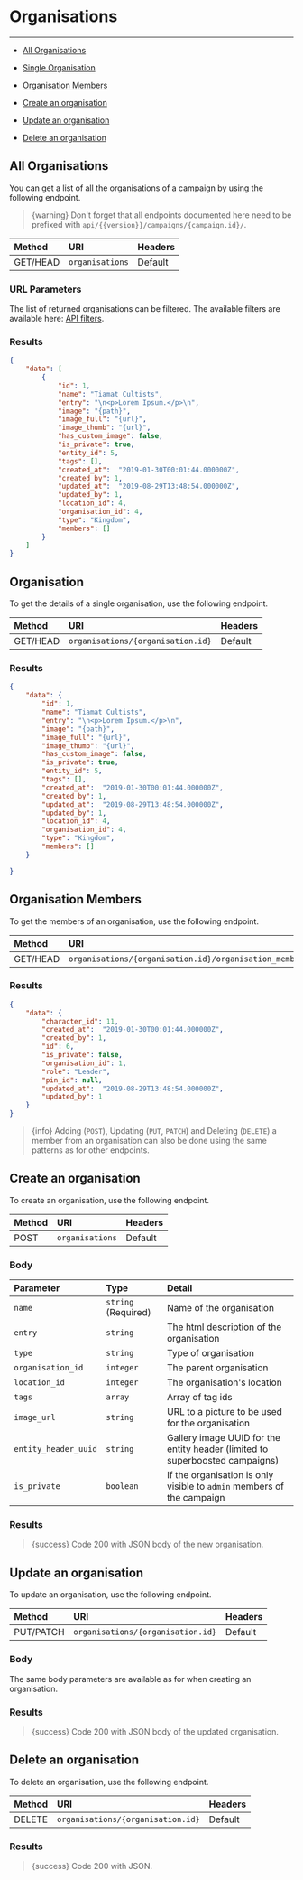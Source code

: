 # Organisations

---

- [All Organisations](#all-organisations)

- [Single Organisation](#organisation)
- [Organisation Members](#organisation-members)
- [Create an organisation](#create-organisation)
- [Update an organisation](#update-organisation)
- [Delete an organisation](#delete-organisation)

<a name="all-organisations"></a>
## All Organisations

You can get a list of all the organisations of a campaign by using the following endpoint.

> {warning} Don't forget that all endpoints documented here need to be prefixed with `api/{{version}}/campaigns/{campaign.id}/`.


| Method | URI | Headers |
| :- |   :-   |  :-  |
| GET/HEAD | `organisations` | Default |

### URL Parameters

The list of returned organisations can be filtered. The available filters are available here: <a href="/en/helpers/api-filters?type=organisation" target="_blank">API filters</a>.

### Results
```json
{
    "data": [
        {
            "id": 1,
            "name": "Tiamat Cultists",
            "entry": "\n<p>Lorem Ipsum.</p>\n",
            "image": "{path}",
            "image_full": "{url}",
            "image_thumb": "{url}",
            "has_custom_image": false,
            "is_private": true,
            "entity_id": 5,
            "tags": [],
            "created_at":  "2019-01-30T00:01:44.000000Z",
            "created_by": 1,
            "updated_at":  "2019-08-29T13:48:54.000000Z",
            "updated_by": 1,
            "location_id": 4,
            "organisation_id": 4,
            "type": "Kingdom",
            "members": []
        }
    ]
}
```

<a name="organisation"></a>
## Organisation

To get the details of a single organisation, use the following endpoint.

| Method | URI | Headers |
| :- |   :-   |  :-  |
| GET/HEAD | `organisations/{organisation.id}` | Default |

### Results
```json
{
    "data": {
        "id": 1,
        "name": "Tiamat Cultists",
        "entry": "\n<p>Lorem Ipsum.</p>\n",
        "image": "{path}",
        "image_full": "{url}",
        "image_thumb": "{url}",
        "has_custom_image": false,
        "is_private": true,
        "entity_id": 5,
        "tags": [],
        "created_at":  "2019-01-30T00:01:44.000000Z",
        "created_by": 1,
        "updated_at":  "2019-08-29T13:48:54.000000Z",
        "updated_by": 1,
        "location_id": 4,
        "organisation_id": 4,
        "type": "Kingdom",
        "members": []
    }

}
```


<a name="organisation-members"></a>
## Organisation Members

To get the members of an organisation, use the following endpoint.

| Method | URI | Headers |
| :- |   :-   |  :-  |
| GET/HEAD | `organisations/{organisation.id}/organisation_members` | Default |

### Results
```json
{
    "data": {
        "character_id": 11,
        "created_at":  "2019-01-30T00:01:44.000000Z",
        "created_by": 1,
        "id": 6,
        "is_private": false,
        "organisation_id": 1,
        "role": "Leader",
        "pin_id": null,
        "updated_at":  "2019-08-29T13:48:54.000000Z",
        "updated_by": 1
    }
}
```

> {info} Adding (`POST`), Updating (`PUT`, `PATCH`) and Deleting (`DELETE`) a member from an organisation can also be done using the same patterns as for other endpoints.


<a name="create-organisation"></a>
## Create an organisation

To create an organisation, use the following endpoint.

| Method | URI | Headers |
| :- |   :-   |  :-  |
| POST | `organisations` | Default |

### Body

| Parameter | Type | Detail |
| :- |   :-   |  :-  |
| `name` | `string` (Required) | Name of the organisation |
| `entry` | `string` | The html description of the organisation |
| `type` | `string` | Type of organisation |
| `organisation_id` | `integer` | The parent organisation |
| `location_id` | `integer` | The organisation's location |
| `tags` | `array` | Array of tag ids |
| `image_url` | `string` | URL to a picture to be used for the organisation || `entity_image_uuid` | `string` | Gallery image UUID for the entity image (limited to superboosted campaigns) |
| `entity_header_uuid` | `string` | Gallery image UUID for the entity header (limited to superboosted campaigns) |
| `is_private` | `boolean` | If the organisation is only visible to `admin` members of the campaign |

### Results

> {success} Code 200 with JSON body of the new organisation.


<a name="update-organisation"></a>
## Update an organisation

To update an organisation, use the following endpoint.

| Method | URI | Headers |
| :- |   :-   |  :-  |
| PUT/PATCH | `organisations/{organisation.id}` | Default |

### Body

The same body parameters are available as for when creating an organisation.

### Results

> {success} Code 200 with JSON body of the updated organisation.


<a name="delete-organisation"></a>
## Delete an organisation

To delete an organisation, use the following endpoint.

| Method | URI | Headers |
| :- |   :-   |  :-  |
| DELETE | `organisations/{organisation.id}` | Default |

### Results

> {success} Code 200 with JSON.
